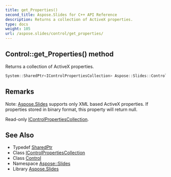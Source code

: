 ```yaml
---
title: get_Properties()
second_title: Aspose.Slides for C++ API Reference
description: Returns a collection of ActiveX properties.
type: docs
weight: 105
url: /aspose.slides/control/get_properties/
---
```

## Control::get_Properties() method


Returns a collection of ActiveX properties.

```cpp
System::SharedPtr<IControlPropertiesCollection> Aspose::Slides::Control::get_Properties() override
```

## Remarks


Note: [Aspose.Slides](../../) supports only XML based ActiveX properties. If properties stored in binary format, this property will return null.

Read-only [IControlPropertiesCollection](../../icontrolpropertiescollection/). 
## See Also

* Typedef [SharedPtr](../../../system/sharedptr/)
* Class [IControlPropertiesCollection](../../icontrolpropertiescollection/)
* Class [Control](../)
* Namespace [Aspose::Slides](../../)
* Library [Aspose.Slides](../../../)